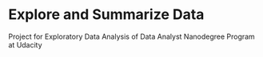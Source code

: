 # Explore and Summarize Data

Project for Exploratory Data Analysis of Data Analyst Nanodegree Program at Udacity
